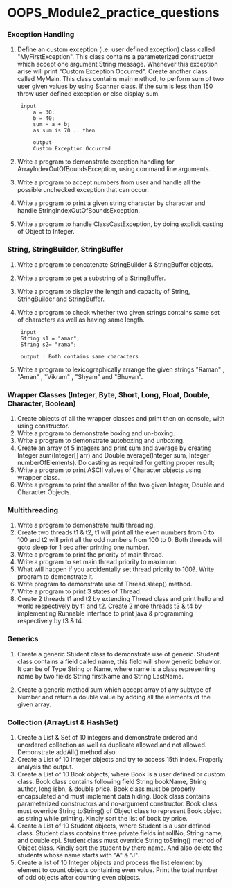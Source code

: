 # OOPS_Module2_practice_questions

### Exception Handling
1. Define an custom exception (i.e. user defined exception) class called "MyFirstException". This class contains a parameterized
constructor which accept one argument String message. Whenever this exception arise will print "Custom Exception Occurred".
Create another class called MyMain. This class contains main method, to perform sum of two user given values by using Scanner class.
If the sum is less than 150 throw user defined exception or else display sum.

        input
            a = 30;
            b = 40;
            sum = a + b;
            as sum is 70 .. then 
            
            output
            Custom Exception Occurred
            
2. Write a program to demonstrate exception handling for ArrayIndexOutOfBoundsException, using command line arguments.
3. Write a program to accept numbers from user and handle all the possible unchecked exception that can occur.
4. Write a program to print a given string character by character and handle StringIndexOutOfBoundsException.
5. Write a program to handle ClassCastException, by doing explicit casting of Object to Integer.

### String, StringBuilder, StringBuffer
1. Write a program to concatenate StringBuilder & StringBuffer objects.
2. Write a program to get a substring of a StringBuffer.
3. Write a program to display the length and capacity of String, StringBuilder and StringBuffer.
4. Write a program to check whether two given strings contains same set of characters as well as having same length.

        input
        String s1 = "amar";
        String s2= "rama";
        
        output : Both contains same characters
        
5. Write a program to lexicographically arrange the given strings "Raman" , "Aman" , "Vikram" , "Shyam" and "Bhuvan".

### Wrapper Classes (Integer, Byte, Short, Long, Float, Double, Character, Boolean)
1. Create objects of all the wrapper classes and print then on console, with using constructor.
2. Write a program to demonstrate boxing and un-boxing.
3. Write a program to demonstrate autoboxing and unboxing.
4. Create an array of 5 integers and print sum and average by creating Integer sum(Integer[] arr) and 
Double average(Integer sum, Integer numberOfElements). Do casting as required for getting proper result;
5. Write a program to print ASCII values of Character objects using wrapper class.
6. Write a program to print the smaller of the two given Integer, Double and Character Objects.

### Multithreading
1. Write a program to demonstrate multi threading.
2. Create two threads t1 & t2, t1 will print all the even numbers from 0 to 100 and t2 will print all the odd numbers from 100 to 0.
Both threads will goto sleep for 1 sec after printing one number.
3. Write a program to print the priority of main thread.
4. Write a program to set main thread priority to maximum.
5. What will happen if you accidentally set thread priority to 100?. Write program to demonstrate it.
6. Write program to demonstrate use of Thread.sleep() method.
7. Write a program to print 3 states of Thread.
8. Create 2 threads t1 and t2 by extending Thread class and print hello and world respectively by t1 and t2. Create 2 more threads
t3 & t4 by implementing Runnable interface to print java & programming respectively by t3 & t4.

### Generics
1. Create a generic Student class to demonstrate use of generic. Student class contains a field called name, this field will show generic behavior.
It can be of Type String or Name, where name is a class representing name by two fields String firstName and String LastName.

2. Create a generic method sum which accept array of any subtype of Number and return a double value by adding all the elements of the given array.

### Collection (ArrayList & HashSet)
1. Create a List & Set of 10 integers and demonstrate ordered and unordered collection as well as duplicate allowed and not allowed.
Demonstrate addAll() method also.
2. Create a List of 10 Integer objects and try to access 15th index. Properly analysis the output.
3. Create a List of 10 Book objects, where Book is a user defined or custom class. Book class contains following field String bookName,
String author, long isbn, & double price. Book class must be properly encapsulated and must implement data hiding. Book class contains parameterized constructors
and no-argument constructor. Book class must override String toString() of Object class to represent Book object as string while printing.
Kindly sort the list of book by price.
4. Create a List of 10 Student objects, where Student is a user defined class. Student class contains three private fields int rollNo, String name, and 
double cpi. Student class must override String toString() method of Object class. Kindly sort the student by there name. And also delete the students whose name 
starts with "A" & "J".
5. Create a list of 10 Integer objects and process the list element by element to count objects containing even value. Print the total number of odd objects after counting even objects.
